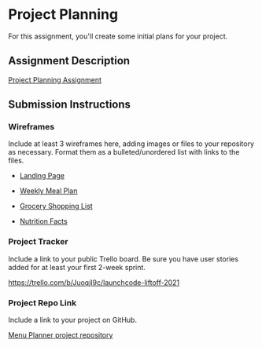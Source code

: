 # Project Planning
For this assignment, you'll create some initial plans for your project.

## Assignment Description
[Project Planning Assignment](https://education.launchcode.org/liftoff/modules/assignments/project-planning)

## Submission Instructions

### Wireframes

Include at least 3 wireframes here, adding images or files to your repository as necessary. Format them as a bulleted/unordered list with links to the files.

* [Landing Page](https://github.com/GTAnderson/menu-planner/blob/main/view_landing_page_moqups_wireframe.jpg)

* [Weekly Meal Plan](https://github.com/GTAnderson/menu-planner/blob/main/view_weekly_meal_plan.pdf) 

* [Grocery Shopping List](https://github.com/GTAnderson/menu-planner/blob/main/view_grocery_list.pdf)

* [Nutrition Facts](https://github.com/GTAnderson/menu-planner/blob/main/view_nutrition_facts_label.pdf)

### Project Tracker

Include a link to your public Trello board. Be sure you have user stories added for at least your first 2-week sprint.

https://trello.com/b/JuoqjI9c/launchcode-liftoff-2021

### Project Repo Link

Include a link to your project on GitHub.

[Menu Planner project repository](https://github.com/GTAnderson/menu-planner)
